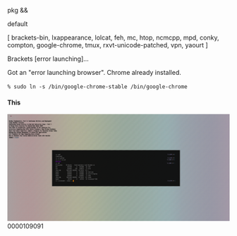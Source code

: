 pkg &&

default

[ brackets-bin, lxappearance, lolcat, feh, mc, htop, ncmcpp, mpd, conky, compton, google-chrome, tmux, rxvt-unicode-patched, vpn, yaourt ]

Brackets [error launching]...

Got an "error launching browser". Chrome already installed.

`% sudo ln -s /bin/google-chrome-stable /bin/google-chrome`

#### This
![steel](shot_steel_by_boris241-dbhnc8l.png)
0000109091
